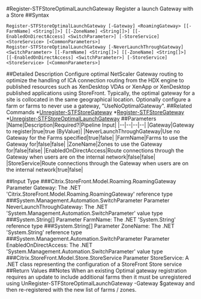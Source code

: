 #Register-STFStoreOptimalLaunchGateway
Register a launch Gateway with a Store
##Syntax
```Register-STFStoreOptimalLaunchGateway [-Gateway] <RoamingGateway> [[-FarmName] <String[]>] [[-ZoneName] <String[]>] [[-EnabledOnDirectAccess] <SwitchParameter>] [-StoreService] <StoreService> [<CommonParameters>]
Register-STFStoreOptimalLaunchGateway [-NeverLaunchThroughGateway] <SwitchParameter> [[-FarmName] <String[]>] [[-ZoneName] <String[]>] [[-EnabledOnDirectAccess] <SwitchParameter>] [-StoreService] <StoreService> [<CommonParameters>]
```
##Detailed Description
Configure optimal NetScaler Gateway routing to optimize the handling of ICA connection routing from the HDX engine to published resources such as XenDesktop VDAs or XenApp or XenDesktop published applications using StoreFront. Typically, the optimal gateway for a site is collocated in the same geographical location. Optionally configure a farm or farms to never use a gateway, "UseNoOptimalGateway".
##Related Commands
*[Unregister-STFStoreGateway](Unregister-STFStoreGateway)
*[Register-STFStoreGateway](Register-STFStoreGateway)
*[Unregister-STFStoreOptimalLaunchGateway](Unregister-STFStoreOptimalLaunchGateway)
##Parameters
|Name|Description|Required?|Pipeline Input||--|--|--|--||Gateway|Gateway to register|true|true (ByValue)||NeverLaunchThroughGateway|Use no Gateway for the Farms specified|true|false||FarmName|Farms to use the Gateway for|false|false||ZoneName|Zones to use the Gateway for|false|false||EnabledOnDirectAccess|Route connections through the Gateway when users are on the internal network|false|false||StoreService|Route connections through the Gateway when users are on the internal network|true|false|##Input Type
###Citrix.StoreFront.Model.Roaming.RoamingGateway
Parameter Gateway: The .NET 'Citrix.StoreFront.Model.Roaming.RoamingGateway' reference type
###System.Management.Automation.SwitchParameter
Parameter NeverLaunchThroughGateway: The .NET 'System.Management.Automation.SwitchParameter' value type
###System.String[]
Parameter FarmName: The .NET 'System.String' reference type
###System.String[]
Parameter ZoneName: The .NET 'System.String' reference type
###System.Management.Automation.SwitchParameter
Parameter EnabledOnDirectAccess: The .NET 'System.Management.Automation.SwitchParameter' value type
###Citrix.StoreFront.Model.Store.StoreService
Parameter StoreService: A .NET class representing the configuration of a StoreFront Store service
##Return Values
##Notes
When an existing Optimal gateway registration requires an update to include additional farms then it must be unregistered using UnRegister-STFStoreOptimalLaunchGateway -Gateway $gateway and then re-registered with the new list of farms / zones.
